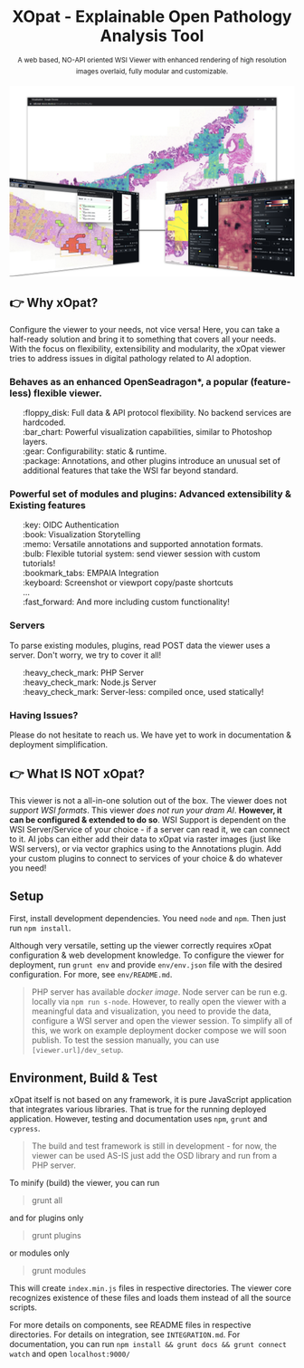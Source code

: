 
<h1 align="center">XOpat - Explainable Open Pathology Analysis Tool
</h1>
<p align="center">
  <sup>A web based, NO-API oriented WSI Viewer with enhanced rendering of high resolution images overlaid, fully modular and customizable.</sup>
</p>

![The XOpat Viewer](docs/assets/xopat-banner.png)

## :point_right: Why xOpat?

Configure the viewer to your needs, not vice versa! Here, you can take a half-ready solution
and bring it to something that covers all your needs. With the focus on flexibility, extensibility and modularity, the xOpat
viewer tries to address issues in digital pathology related to AI adoption.

### Behaves as an enhanced OpenSeadragon*, a popular (feature-less) flexible viewer.
<ul>
:floppy_disk: Full data & API protocol flexibility. No backend services are hardcoded.<br>
:bar_chart: Powerful visualization capabilities, similar to Photoshop layers.<br>
:gear: Configurability: static & runtime.<br>
:package: Annotations, and other plugins introduce an unusual set of additional features
     that take the WSI far beyond standard.
</ul>

### Powerful set of modules and plugins: Advanced extensibility & Existing features
<ul>
:key: OIDC Authentication<br>
:book: Visualization Storytelling<br>
:memo: Versatile annotations and supported annotation formats.<br>
:bulb: Flexible tutorial system: send viewer session with custom tutorials!<br>
:bookmark_tabs: EMPAIA Integration<br>
:keyboard: Screenshot or viewport copy/paste shortcuts<br>
...<br>
:fast_forward: And more including custom functionality!<br>
</ul>

### Servers
To parse existing modules, plugins, read POST data the viewer uses a server. Don't worry,
we try to cover it all!
<ul>
:heavy_check_mark: PHP Server<br>
:heavy_check_mark: Node.js Server<br>
:heavy_check_mark: Server-less: compiled once, used statically!<br>
</ul>

### Having Issues?
Please do not hesitate to reach us. We have yet to work in documentation & deployment
simplification.

## :point_right: What IS NOT xOpat?
This viewer is not a all-in-one solution out of the box. The viewer does not _support WSI formats_.
This viewer _does not run your dram AI_. **However, it can be configured & extended to do so**.
WSI Support is dependent on the WSI Server/Service of your choice - if a server can read it, we can connect to it.
AI jobs can either add their data to xOpat via raster images (just like WSI servers), or via vector graphics using
to the Annotations plugin. Add your custom plugins to connect to services of your choice & do whatever you need!

## Setup
First, install development dependencies. You need ``node`` and `npm`. Then just run `npm install`.


Although very versatile, setting up the viewer correctly requires xOpat configuration & web development knowledge.
To configure the viewer for deployment, run ``grunt env`` and provide `env/env.json` file with the desired configuration.
For more, see ``env/README.md``.

> PHP server has available _docker image_. Node server can be run e.g. locally via ``npm run s-node``.
> However, to really open the viewer with a meaningful data and visualization, you need to provide the data,
> configure a WSI server and open the viewer session. To simplify all of this, we work on example deployment docker
> compose we will soon publish. To test the session manually, you can use ``[viewer.url]/dev_setup``.

## Environment, Build & Test

xOpat itself is not based on any framework, it is pure JavaScript application that integrates
various libraries. That is true for the running deployed application. 
However, testing and documentation uses ``npm``, `grunt` and `cypress`.

> The build and test framework is still in development - for now, the viewer can be used AS-IS just add the OSD library and run from a PHP server.

To minify (build) the viewer, you can run

> grunt all

and for plugins only

> grunt plugins

or modules only

> grunt modules

This will create ``index.min.js`` files in respective directories. The viewer core recognizes
existence of these files and loads them instead of all the source scripts.

For more details on components, see README files in respective directories.
For details on integration, see ``INTEGRATION.md``.
For documentation, you can run ``npm install && grunt docs && grunt connect watch``
and open ``localhost:9000/``
